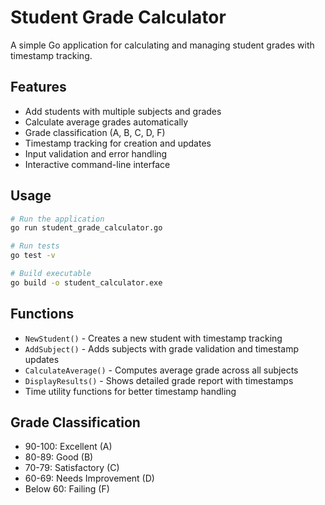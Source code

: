 # Student Grade Calculator

A simple Go application for calculating and managing student grades with timestamp tracking.

## Features

- Add students with multiple subjects and grades
- Calculate average grades automatically
- Grade classification (A, B, C, D, F)
- Timestamp tracking for creation and updates
- Input validation and error handling
- Interactive command-line interface

## Usage

```bash
# Run the application
go run student_grade_calculator.go

# Run tests
go test -v

# Build executable
go build -o student_calculator.exe
```

## Functions

- `NewStudent()` - Creates a new student with timestamp tracking
- `AddSubject()` - Adds subjects with grade validation and timestamp updates
- `CalculateAverage()` - Computes average grade across all subjects
- `DisplayResults()` - Shows detailed grade report with timestamps
- Time utility functions for better timestamp handling

## Grade Classification

- 90-100: Excellent (A)
- 80-89: Good (B)
- 70-79: Satisfactory (C)
- 60-69: Needs Improvement (D)
- Below 60: Failing (F)